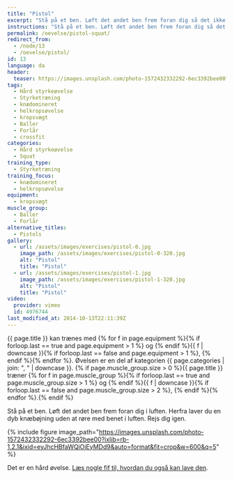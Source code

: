 ```yaml
---
title: "Pistol"
excerpt: "Stå på et ben. Løft det andet ben frem foran dig så det ikke rører jorden. Herfra laver du en dyb knæbøjning uden at røre med benet i luften. Rejs dig igen."
instructions: "Stå på et ben. Løft det andet ben frem foran dig så det ikke rører jorden. Herfra laver du en dyb knæbøjning uden at røre med benet i luften. Rejs dig igen."
permalink: /oevelse/pistol-squat/
redirect_from:
  - /node/13
  - /oevelse/pistol/
id: 13
language: da
header:
  teaser: https://images.unsplash.com/photo-1572432332292-6ec3392bee00?ixlib=rb-1.2.1&ixid=eyJhcHBfaWQiOjEyMDd9&auto=format&fit=crop&height=300&w=400&q=10
tags:
  - Hård styrkeøvelse
  - Styrketræning
  - knædomineret
  - helkropsøvelse
  - kropsvægt
  - Baller
  - Forlår
  - crossfit
categories:
  - Hård styrkeøvelse
  - Squat
training_type:
  - Styrketræning
training_focus:
  - knædomineret
  - helkropsøvelse
equipment:
  - kropsvægt
muscle_group:
  - Baller
  - Forlår
alternative_titles:
  - Pistols
gallery:
  - url: /assets/images/exercises/pistol-0.jpg
    image_path: /assets/images/exercises/pistol-0-320.jpg
    alt: "Pistol"
    title: "Pistol"
  - url: /assets/images/exercises/pistol-1.jpg
    image_path: /assets/images/exercises/pistol-1-320.jpg
    alt: "Pistol"
    title: "Pistol"
video:
  provider: vimeo
  id: 4976744
last_modified_at: 2014-10-13T22:11:39Z
---
```


{{ page.title }} kan trænes med {% for f in page.equipment %}{% if forloop.last == true and page.equipment > 1 %} og {% endif %}{{ f | downcase  }}{% if forloop.last == false and page.equipment > 1 %}, {% endif %}{% endfor %}. Øvelsen er en del af kategorien {{ page.categories | join: ", " | downcase }}. {% if page.muscle_group.size > 0 %}{{ page.title }} træner {% for f in page.muscle_group %}{% if forloop.last == true and page.muscle_group.size > 1 %} og {% endif %}{{ f | downcase }}{% if forloop.last == false and page.muscle_group.size > 2 %}, {% endif %}{% endfor %}.{% endif %}

Stå på et ben. Løft det andet ben frem foran dig i luften. Herfra laver du en dyb knæbøjning uden at røre med benet i luften. Rejs dig igen.

{% include figure image_path="https://images.unsplash.com/photo-1572432332292-6ec3392bee00?ixlib=rb-1.2.1&ixid=eyJhcHBfaWQiOjEyMDd9&auto=format&fit=crop&w=600&q=5" %}

Det er en hård øvelse. [Læs nogle fif til, hvordan du også kan lave den](http://www.t-nation.com/free_online_article/most_recent/breaking_down_the_single_leg_squat).
